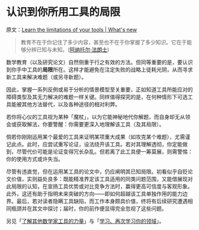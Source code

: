# 认识到你所用工具的局限

原文：[Learn the limitations of your tools | What's new](https://terrytao.wordpress.com/career-advice/learn-the-limitations-of-your-tools/)

> 教育不在于你记住了多少内容，甚至也不在于你掌握了多少知识。它在于能够分辨已知与未知。([阿纳托尔·法朗士](http://en.wikipedia.org/wiki/Anatole_France))

数学教育（以及研究论文）自然侧重于行之有效的方法。但同等重要的是，要认识到你手中工具的**局限**所在。这样才能避免在注定失败的战略上徒耗光阴，从而寻求新工具来解决难题（或另寻新题）。

因此，掌握一系列反例或易于分析的情景模型至关重要，正如知道工具所能应对的障碍类型及其无力解决的难题一样关键。同样值得探究的是，在何种情形下可选工具能被其他方法替代，以及各种途径的相对利弊。

若你将心仪的工具视为某种「魔杖」，以为它能神秘地代你解题，而自身却无从领会或获取解法，你要警醒：你需要更深入地理解该工具（及其局限）。

倘若你刚刚运用某个最爱的工具来证明某项重大成果（如攻克某个难题），尤需谨记此点。此时，应尝试重写论证，设法绕开该工具。若对其理解透彻，你定能做到，尽管代价可能是论证变得冗长杂乱。但若离了此工具便一筹莫展，则需警惕：你的使用方式或许失当。

尽管有违直觉，但在运用某工具的论文中，仍应阐明其已知局限。初看似乎自贬论文价值，实则益处良多：既能精准界定该工具适用的同类问题范围，又能借展现对此局限的认知，在宣扬工具优势或对比竞争方法时，赢得更高可信度与客观形象。此外，这还有助于指明未来突破的方向——即如何超越该工具单独作用的能力边界。最后，若对读者隐瞒工具缺陷，而工作本身颇具价值，终将有后续研究遭遇相同瓶颈并在其文中探讨；届时，你的前作便显得完全忽视了这些问题。

另见「[了解其他数学家工具的力量](https://terrytao.wordpress.com/career-advice/learn-the-power-of-other-mathematicians-tools/)」与「[学习、再次学习你的领域](https://terrytao.wordpress.com/career-advice/learn-and-relearn-your_field/)」。